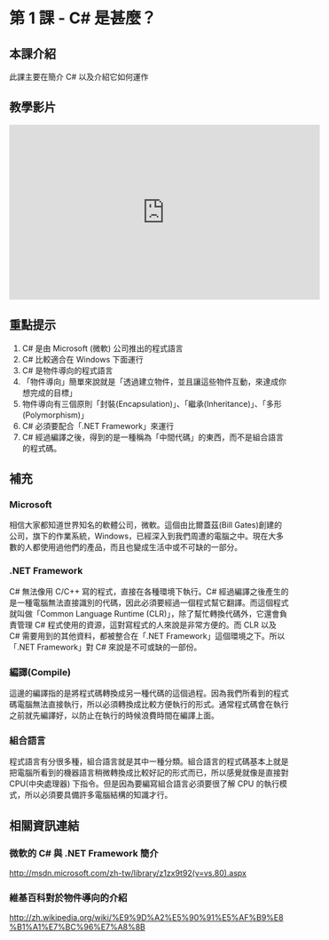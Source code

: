 # 第 1 課 - C# 是甚麼？

## <span class="section_abstract">本課介紹</span>

此課主要在簡介 C# 以及介紹它如何運作

## <span class="section_video">教學影片</span>

<iframe width="560" height="315" src="https://www.youtube.com/embed/GDnI1_JyfwA" title="YouTube video player" frameborder="0" allow="accelerometer; autoplay; clipboard-write; encrypted-media; gyroscope; picture-in-picture" allowfullscreen></iframe>

## <span class="section_highlights">重點提示</span>

1. C# 是由 Microsoft (微軟) 公司推出的程式語言
2. C# 比較適合在 Windows 下面運行
3. C# 是物件導向的程式語言
4. 「物件導向」簡單來說就是「透過建立物件，並且讓這些物件互動，來達成你想完成的目標」
5. 物件導向有三個原則「封裝(Encapsulation)」、「繼承(Inheritance)」、「多形(Polymorphism)」
6. C# 必須要配合「.NET Framework」來運行
7. C# 經過編譯之後，得到的是一種稱為「中間代碼」的東西，而不是組合語言的程式碼。

## <span class="section_supplementary">補充</span>

### Microsoft

相信大家都知道世界知名的軟體公司，微軟。這個由比爾蓋茲(Bill Gates)創建的公司，旗下的作業系統，Windows，已經深入到我們周遭的電腦之中。現在大多數的人都使用過他們的產品，而且也變成生活中或不可缺的一部分。

### .NET Framework

C# 無法像用 C/C++ 寫的程式，直接在各種環境下執行。C# 經過編譯之後產生的是一種電腦無法直接識別的代碼，因此必須要經過一個程式幫它翻譯。而這個程式就叫做「Common Language Runtime (CLR)」，除了幫忙轉換代碼外，它還會負責管理 C# 程式使用的資源，這對寫程式的人來說是非常方便的。而 CLR 以及 C# 需要用到的其他資料，都被整合在「.NET Framework」這個環境之下。所以「.NET Framework」對 C# 來說是不可或缺的一部份。

### 編譯(Compile)

這邊的編譯指的是將程式碼轉換成另一種代碼的這個過程。因為我們所看到的程式碼電腦無法直接執行，所以必須轉換成比較方便執行的形式。通常程式碼會在執行之前就先編譯好，以防止在執行的時候浪費時間在編譯上面。

### 組合語言

程式語言有分很多種，組合語言就是其中一種分類。組合語言的程式碼基本上就是把電腦所看到的機器語言稍微轉換成比較好記的形式而已，所以感覺就像是直接對 CPU(中央處理器) 下指令。但是因為要編寫組合語言必須要很了解 CPU 的執行模式，所以必須要具備許多電腦結構的知識才行。

## <span class="section_references">相關資訊連結</span>

### 微軟的 C# 與 .NET Framework 簡介

<http://msdn.microsoft.com/zh-tw/library/z1zx9t92(v=vs.80).aspx>

### 維基百科對於物件導向的介紹

<http://zh.wikipedia.org/wiki/%E9%9D%A2%E5%90%91%E5%AF%B9%E8%B1%A1%E7%BC%96%E7%A8%8B>
